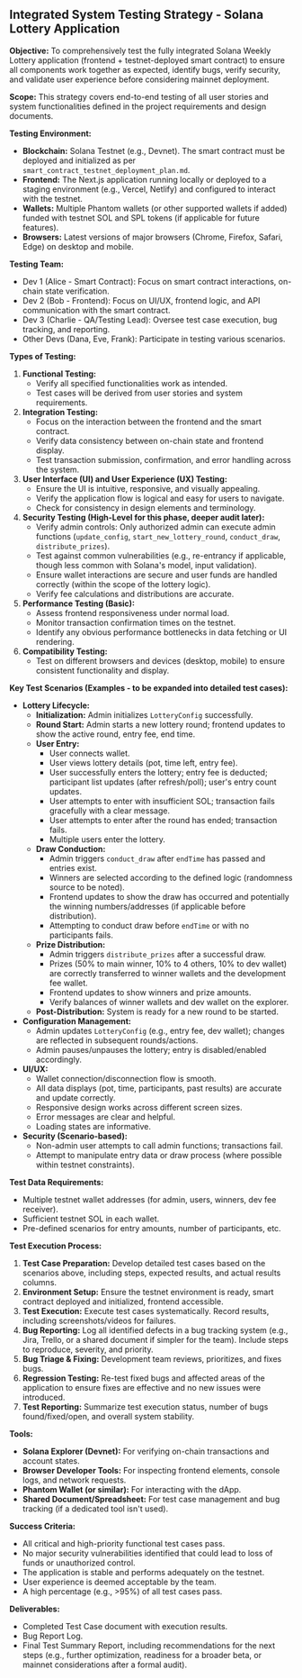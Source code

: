 ## Integrated System Testing Strategy - Solana Lottery Application

**Objective:** To comprehensively test the fully integrated Solana Weekly Lottery application (frontend + testnet-deployed smart contract) to ensure all components work together as expected, identify bugs, verify security, and validate user experience before considering mainnet deployment.

**Scope:** This strategy covers end-to-end testing of all user stories and system functionalities defined in the project requirements and design documents.

**Testing Environment:**

*   **Blockchain:** Solana Testnet (e.g., Devnet). The smart contract must be deployed and initialized as per `smart_contract_testnet_deployment_plan.md`.
*   **Frontend:** The Next.js application running locally or deployed to a staging environment (e.g., Vercel, Netlify) and configured to interact with the testnet.
*   **Wallets:** Multiple Phantom wallets (or other supported wallets if added) funded with testnet SOL and SPL tokens (if applicable for future features).
*   **Browsers:** Latest versions of major browsers (Chrome, Firefox, Safari, Edge) on desktop and mobile.

**Testing Team:**

*   Dev 1 (Alice - Smart Contract): Focus on smart contract interactions, on-chain state verification.
*   Dev 2 (Bob - Frontend): Focus on UI/UX, frontend logic, and API communication with the smart contract.
*   Dev 3 (Charlie - QA/Testing Lead): Oversee test case execution, bug tracking, and reporting.
*   Other Devs (Dana, Eve, Frank): Participate in testing various scenarios.

**Types of Testing:**

1.  **Functional Testing:**
    *   Verify all specified functionalities work as intended.
    *   Test cases will be derived from user stories and system requirements.
2.  **Integration Testing:**
    *   Focus on the interaction between the frontend and the smart contract.
    *   Verify data consistency between on-chain state and frontend display.
    *   Test transaction submission, confirmation, and error handling across the system.
3.  **User Interface (UI) and User Experience (UX) Testing:**
    *   Ensure the UI is intuitive, responsive, and visually appealing.
    *   Verify the application flow is logical and easy for users to navigate.
    *   Check for consistency in design elements and terminology.
4.  **Security Testing (High-Level for this phase, deeper audit later):**
    *   Verify admin controls: Only authorized admin can execute admin functions (`update_config`, `start_new_lottery_round`, `conduct_draw`, `distribute_prizes`).
    *   Test against common vulnerabilities (e.g., re-entrancy if applicable, though less common with Solana's model, input validation).
    *   Ensure wallet interactions are secure and user funds are handled correctly (within the scope of the lottery logic).
    *   Verify fee calculations and distributions are accurate.
5.  **Performance Testing (Basic):**
    *   Assess frontend responsiveness under normal load.
    *   Monitor transaction confirmation times on the testnet.
    *   Identify any obvious performance bottlenecks in data fetching or UI rendering.
6.  **Compatibility Testing:**
    *   Test on different browsers and devices (desktop, mobile) to ensure consistent functionality and display.

**Key Test Scenarios (Examples - to be expanded into detailed test cases):**

*   **Lottery Lifecycle:**
    *   **Initialization:** Admin initializes `LotteryConfig` successfully.
    *   **Round Start:** Admin starts a new lottery round; frontend updates to show the active round, entry fee, end time.
    *   **User Entry:**
        *   User connects wallet.
        *   User views lottery details (pot, time left, entry fee).
        *   User successfully enters the lottery; entry fee is deducted; participant list updates (after refresh/poll); user's entry count updates.
        *   User attempts to enter with insufficient SOL; transaction fails gracefully with a clear message.
        *   User attempts to enter after the round has ended; transaction fails.
        *   Multiple users enter the lottery.
    *   **Draw Conduction:**
        *   Admin triggers `conduct_draw` after `endTime` has passed and entries exist.
        *   Winners are selected according to the defined logic (randomness source to be noted).
        *   Frontend updates to show the draw has occurred and potentially the winning numbers/addresses (if applicable before distribution).
        *   Attempting to conduct draw before `endTime` or with no participants fails.
    *   **Prize Distribution:**
        *   Admin triggers `distribute_prizes` after a successful draw.
        *   Prizes (50% to main winner, 10% to 4 others, 10% to dev wallet) are correctly transferred to winner wallets and the development fee wallet.
        *   Frontend updates to show winners and prize amounts.
        *   Verify balances of winner wallets and dev wallet on the explorer.
    *   **Post-Distribution:** System is ready for a new round to be started.
*   **Configuration Management:**
    *   Admin updates `LotteryConfig` (e.g., entry fee, dev wallet); changes are reflected in subsequent rounds/actions.
    *   Admin pauses/unpauses the lottery; entry is disabled/enabled accordingly.
*   **UI/UX:**
    *   Wallet connection/disconnection flow is smooth.
    *   All data displays (pot, time, participants, past results) are accurate and update correctly.
    *   Responsive design works across different screen sizes.
    *   Error messages are clear and helpful.
    *   Loading states are informative.
*   **Security (Scenario-based):**
    *   Non-admin user attempts to call admin functions; transactions fail.
    *   Attempt to manipulate entry data or draw process (where possible within testnet constraints).

**Test Data Requirements:**

*   Multiple testnet wallet addresses (for admin, users, winners, dev fee receiver).
*   Sufficient testnet SOL in each wallet.
*   Pre-defined scenarios for entry amounts, number of participants, etc.

**Test Execution Process:**

1.  **Test Case Preparation:** Develop detailed test cases based on the scenarios above, including steps, expected results, and actual results columns.
2.  **Environment Setup:** Ensure the testnet environment is ready, smart contract deployed and initialized, frontend accessible.
3.  **Test Execution:** Execute test cases systematically. Record results, including screenshots/videos for failures.
4.  **Bug Reporting:** Log all identified defects in a bug tracking system (e.g., Jira, Trello, or a shared document if simpler for the team). Include steps to reproduce, severity, and priority.
5.  **Bug Triage & Fixing:** Development team reviews, prioritizes, and fixes bugs.
6.  **Regression Testing:** Re-test fixed bugs and affected areas of the application to ensure fixes are effective and no new issues were introduced.
7.  **Test Reporting:** Summarize test execution status, number of bugs found/fixed/open, and overall system stability.

**Tools:**

*   **Solana Explorer (Devnet):** For verifying on-chain transactions and account states.
*   **Browser Developer Tools:** For inspecting frontend elements, console logs, and network requests.
*   **Phantom Wallet (or similar):** For interacting with the dApp.
*   **Shared Document/Spreadsheet:** For test case management and bug tracking (if a dedicated tool isn't used).

**Success Criteria:**

*   All critical and high-priority functional test cases pass.
*   No major security vulnerabilities identified that could lead to loss of funds or unauthorized control.
*   The application is stable and performs adequately on the testnet.
*   User experience is deemed acceptable by the team.
*   A high percentage (e.g., >95%) of all test cases pass.

**Deliverables:**

*   Completed Test Case document with execution results.
*   Bug Report Log.
*   Final Test Summary Report, including recommendations for the next steps (e.g., further optimization, readiness for a broader beta, or mainnet considerations after a formal audit).

